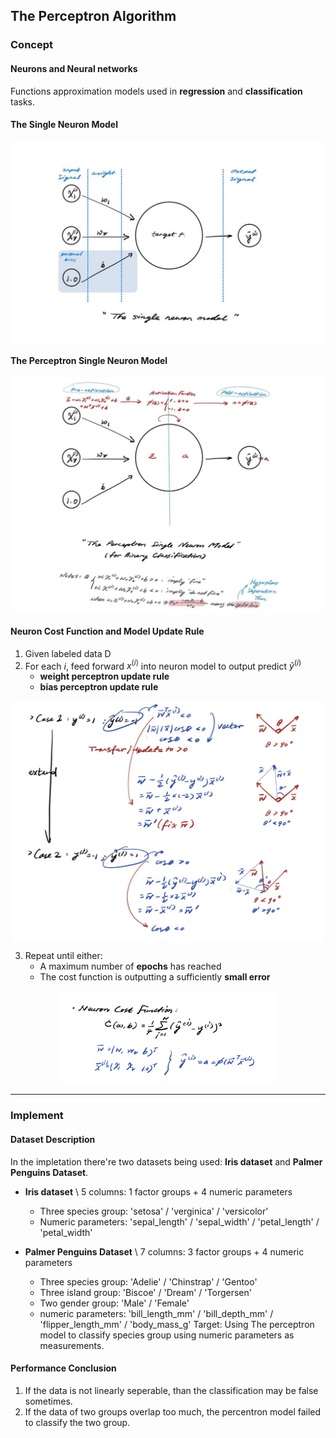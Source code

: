 ## **The Perceptron Algorithm**

### **Concept**

#### **Neurons and Neural networks**
Functions approximation models used in **regression** and **classification** tasks.

#### **The Single Neuron Model**
<p align="center" width="100%">
    <img align="center" src="A_single_neuron_model.jpg" width="600" />
</p>

#### **The Perceptron Single Neuron Model**
<p align="center" width="100%">
    <img align="center" src="The_Perceptron_neuron_model.jpg" width="600" />
</p>

#### **Neuron Cost Function** and **Model Update Rule**

1. Given labeled data D
2. For each $i$, feed forward $x^{(i)}$ into neuron model to output predict $\hat{y}^{(i)}$
    * **weight perceptron update rule**
    * **bias perceptron update rule**

<p align="center" width="100%">
    <img align="center" src="Update_Case.jpg" width="500" />
</p>

3. Repeat until either:
    - A maximum number of **epochs** has reached
    - The cost function is outputting a sufficiently **small error**

<p align="center" width="100%">
    <img align="center" src="Cost_Func.jpg" width="350" />
</p>

---

### **Implement**

#### **Dataset Description**
In the impletation there're two datasets being used: **Iris dataset** and **Palmer Penguins Dataset**.
- **Iris dataset** \\
5 columns: 1 factor groups + 4 numeric parameters
    - Three species group: 'setosa' / 'verginica' / 'versicolor'
    - Numeric parameters: 'sepal_length' / 'sepal_width' / 'petal_length' / 'petal_width'
    
- **Palmer Penguins Dataset** \\
7 columns: 3 factor groups + 4 numeric parameters
    - Three species group: 'Adelie' / 'Chinstrap' / 'Gentoo'
    - Three island group: 'Biscoe' / 'Dream' / 'Torgersen'
    - Two gender group: 'Male' / 'Female'
    - numeric parameters: 'bill_length_mm' / 'bill_depth_mm' / 'flipper_length_mm' / 'body_mass_g'
Target: Using The perceptron model to classify species group using numeric parameters as measurements.

#### **Performance Conclusion**

1. If the data is not linearly seperable, than the classification may be false sometimes.
2. If the data of two groups overlap too much, the percentron model failed to classify the two group.
